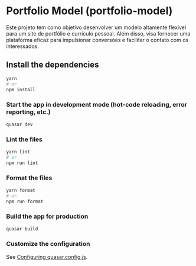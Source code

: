 # Portfolio Model (portfolio-model)

Este projeto tem como objetivo desenvolver um modelo altamente flexível para um site de portfólio e currículo pessoal. Além disso, visa fornecer uma plataforma eficaz para impulsionar conversões e facilitar o contato com os interessados.

## Install the dependencies
```bash
yarn
# or
npm install
```

### Start the app in development mode (hot-code reloading, error reporting, etc.)
```bash
quasar dev
```


### Lint the files
```bash
yarn lint
# or
npm run lint
```


### Format the files
```bash
yarn format
# or
npm run format
```



### Build the app for production
```bash
quasar build
```

### Customize the configuration
See [Configuring quasar.config.js](https://v2.quasar.dev/quasar-cli-vite/quasar-config-js).
